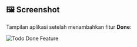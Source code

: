 ## 🖼️ Screenshot

Tampilan aplikasi setelah menambahkan fitur **Done**:

![Todo Done Feature](./assets/todo-done.png)
